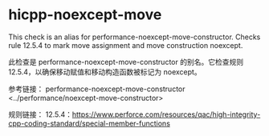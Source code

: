 # hicpp-noexcept-move

This check is an alias for performance-noexcept-move-constructor. Checks rule 12.5.4 to mark move assignment and move construction noexcept.

此检查是 performance-noexcept-move-constructor 的别名。它检查规则 12.5.4，以确保移动赋值和移动构造函数被标记为 noexcept。

参考链接：
performance-noexcept-move-constructor <../performance/noexcept-move-constructor>

规则链接：
12.5.4：https://www.perforce.com/resources/qac/high-integrity-cpp-coding-standard/special-member-functions
